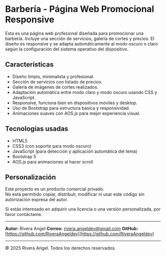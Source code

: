 # Barbería - Página Web Promocional Responsive

Esta es una página web profesional diseñada para promocionar una barbería. Incluye una sección de servicios, galería de cortes y precios. El diseño es responsive y se adapta automáticamente al modo oscuro o claro según la configuración del sistema operativo del dispositivo.

## Características

- Diseño limpio, minimalista y profesional.
- Sección de servicios con listado de precios.
- Galería de imágenes de cortes realizados.
- Adaptación automática entre modo claro y modo oscuro usando CSS y JavaScript.
- Responsive, funciona bien en dispositivos móviles y desktop.
- Uso de Bootstrap para estructura básica y responsividad.
- Animaciones suaves con AOS.js para mejor experiencia visual.

## Tecnologías usadas

- HTML5
- CSS3 (con soporte para modo oscuro)
- JavaScript (para detección y aplicación automática del tema)
- Bootstrap 5
- AOS.js para animaciones al hacer scroll

## Personalización

Este proyecto es un producto comercial privado.  
No está permitido copiar, distribuir, modificar ni usar este código sin autorización expresa del autor.

Si estás interesado en adquirir una licencia o una versión personalizada, por favor contáctame.

---

**Autor:** Rivera Angel
**Correo:** rivera.angeldev@gmail.com
**GitHub:** [https://github.com/RiveraAngeldev](https://github.com/RiveraAngeldev)

---

© 2025 Rivera Angel. Todos los derechos reservados.

